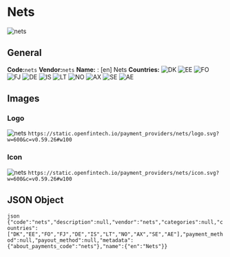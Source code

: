 # Nets 
![nets](https://static.openfintech.io/payment_providers/nets/logo.svg?w=600&c=v0.59.26#w100) 
## General 
**Code:**`nets` 
**Vendor:**`nets` 
**Name:** 
:	[en] Nets 
**Countries:** 
![DK](https://cdnjs.cloudflare.com/ajax/libs/flag-icon-css/3.3.0/flags/4x3/DK.svg#w24) 
![EE](https://cdnjs.cloudflare.com/ajax/libs/flag-icon-css/3.3.0/flags/4x3/EE.svg#w24) 
![FO](https://cdnjs.cloudflare.com/ajax/libs/flag-icon-css/3.3.0/flags/4x3/FO.svg#w24) 
![FJ](https://cdnjs.cloudflare.com/ajax/libs/flag-icon-css/3.3.0/flags/4x3/FJ.svg#w24) 
![DE](https://cdnjs.cloudflare.com/ajax/libs/flag-icon-css/3.3.0/flags/4x3/DE.svg#w24) 
![IS](https://cdnjs.cloudflare.com/ajax/libs/flag-icon-css/3.3.0/flags/4x3/IS.svg#w24) 
![LT](https://cdnjs.cloudflare.com/ajax/libs/flag-icon-css/3.3.0/flags/4x3/LT.svg#w24) 
![NO](https://cdnjs.cloudflare.com/ajax/libs/flag-icon-css/3.3.0/flags/4x3/NO.svg#w24) 
![AX](https://cdnjs.cloudflare.com/ajax/libs/flag-icon-css/3.3.0/flags/4x3/AX.svg#w24) 
![SE](https://cdnjs.cloudflare.com/ajax/libs/flag-icon-css/3.3.0/flags/4x3/SE.svg#w24) 
![AE](https://cdnjs.cloudflare.com/ajax/libs/flag-icon-css/3.3.0/flags/4x3/AE.svg#w24) 
 
## Images 
### Logo 
![nets](https://static.openfintech.io/payment_providers/nets/logo.svg?w=600&c=v0.59.26#w100) 
``` https://static.openfintech.io/payment_providers/nets/logo.svg?w=600&c=v0.59.26#w100 ``` 
### Icon 
![nets](https://static.openfintech.io/payment_providers/nets/icon.svg?w=600&c=v0.59.26#w100) 
``` https://static.openfintech.io/payment_providers/nets/icon.svg?w=600&c=v0.59.26#w100 ``` 
## JSON Object 
```json {"code":"nets","description":null,"vendor":"nets","categories":null,"countries":["DK","EE","FO","FJ","DE","IS","LT","NO","AX","SE","AE"],"payment_method":null,"payout_method":null,"metadata":{"about_payments_code":"nets"},"name":{"en":"Nets"}} ``` 
